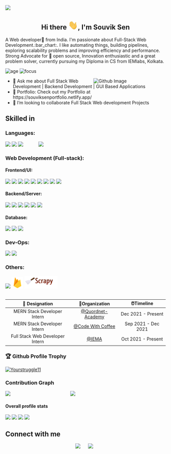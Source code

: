 ![](https://raw.githubusercontent.com/halfrost/halfrost/master/icons/header_.png)
 <h2 align="center"> Hi there <img src="https://raw.githubusercontent.com/ABSphreak/ABSphreak/master/gifs/Hi.gif" width="30px">, I'm Souvik Sen  </h2>  
 
<p> A Web developer🎯 from India. I'm passionate about Full-Stack Web Development.:bar_chart:. I like automating things, building pipelines, exploring scalability problems and improving efficiency and performance. Strong Advocate for 📜 open source, Innovation enthusiastic and a great problem solver, currently pursuing my Diploma in CS from IEMlabs, Kolkata. </p>

![age](https://img.shields.io/badge/age-21-blue)
![focus](https://img.shields.io/badge/focus-FullStack-brightgreen)


<img width="45%" align="right" alt="Github Image" src="https://raw.githubusercontent.com/onimur/.github/master/.resources/git-header.svg" />

<ul>

  <li> 💬 Ask me about Full Stack Web Development | Backend Development | GUI Based Applications</li>
  <li>💼 Portfolio: Check out my Portfolio at  https://souviksenportfolio.netlify.app/  </li>
  <li>👯 I’m looking to collaborate Full Stack Web development Projects </li>
</ul>


##  Skilled in 

### Languages:

<img align="right" src="https://c.tenor.com/dacU_xeX5CMAAAAC/naruto-kid.gif" width="400" data-canonical-src="https://media.giphy.com/media/M9gbBd9nbDrOTu1Mqx/giphy.gif" style="max-width: 100%;">
<div>
<!--<img src="https://upload.wikimedia.org/wikipedia/commons/thumb/1/18/ISO_C%2B%2B_Logo.svg/1200px-ISO_C%2B%2B_Logo.svg.png" height="36">-->
<img src="https://github.com/Subhampreet/Subhampreet/blob/master/logos/JS.png" height="36">
 <img src="https://i.pinimg.com/originals/6e/46/e7/6e46e7dbe2bb73dacc055e5dbd85c3ad.png" height="36">
 <img src="https://images.ctfassets.net/mrop88jh71hl/55rrbZfwMaURHZKAUc5oOW/9e5fe805eb03135b82e962e92169ce6d/python-programming-language.png" height="36">
<!--<img src="https://raw.githubusercontent.com/soumyadip007/soumyadip007/master/img/pl/ts.png" height="36">-->
</div>

### Web Development (Full-stack):
#### Frontend/UI:


<div>
<img src="https://github.com/Subhampreet/Subhampreet/blob/master/logos/html.png" height="36">
<img src="https://github.com/Subhampreet/Subhampreet/blob/master/logos/css.png" height="36">
<img src="https://avatars.githubusercontent.com/u/33663932?s=200&v=4" height="36">
<img src="https://github.com/Subhampreet/Subhampreet/blob/master/logos/bootstrap.png?raw=true" height="36">
<img src="https://upload.wikimedia.org/wikipedia/commons/thumb/a/a7/React-icon.svg/1200px-React-icon.svg.png" height="36">
<img src="https://avatars.githubusercontent.com/u/6128107?s=200&v=4" height="36">  
<img src="https://avatars.githubusercontent.com/u/70142?s=200&v=4" height="36">
<img src="https://raw.githubusercontent.com/soumyadip007/soumyadip007/master/img/web/ui/redux.png" height="36">
<img src="https://raw.githubusercontent.com/soumyadip007/soumyadip007/master/img/web/ui/ajax.png" height="36">
<!-- <img src="https://camo.githubusercontent.com/92ec9eb7eeab7db4f5919e3205918918c42e6772562afb4112a2909c1aaaa875/68747470733a2f2f6173736574732e76657263656c2e636f6d2f696d6167652f75706c6f61642f76313630373535343338352f7265706f7369746f726965732f6e6578742d6a732f6e6578742d6c6f676f2e706e67" height="36">  -->
</div>


#### Backend/Server:
<div>
<img src="https://cdn.iconscout.com/icon/free/png-512/node-js-1174925.png" height="36">
<img src="https://avatars.githubusercontent.com/u/5658226?s=200&v=4" height="36">
<img src="https://encrypted-tbn0.gstatic.com/images?q=tbn:ANd9GcT8ZPGP8pUjV05Vjq1JYNSgAN22HhW_AOfnYA&usqp=CAU" height="36">
<img src="https://upload.wikimedia.org/wikipedia/commons/thumb/2/27/PHP-logo.svg/1200px-PHP-logo.svg.png" height="36">
<img src="https://raw.githubusercontent.com/soumyadip007/soumyadip007/master/img/web/security/jwt.png" height="36">
<img src="https://raw.githubusercontent.com/soumyadip007/soumyadip007/master/img/web/security/oauth.png" height="36">
</div>


#### Database:
<div>
<img src="https://raw.githubusercontent.com/soumyadip007/soumyadip007/master/img/db/mysql1.png" height="36">
<img src="https://upload.wikimedia.org/wikipedia/commons/thumb/2/29/Postgresql_elephant.svg/1200px-Postgresql_elephant.svg.png" height="39">
<img src="https://img.icons8.com/color/452/mongodb.png" height="39">
 
<!-- <img src="https://raw.githubusercontent.com/soumyadip007/soumyadip007/master/img/db/redis.png" height="36"> -->
</div>



### Dev-Ops:
<div>
<img src="https://github.com/Subhampreet/Subhampreet/blob/master/logos/git.png?raw=true" height="36">
<img src="https://raw.githubusercontent.com/soumyadip007/soumyadip007/master/img/cloud/github.png" height="36">
</div>


### Others:
<div>
<!-- <img src="https://d2eip9sf3oo6c2.cloudfront.net/tags/images/000/000/940/full/jestlogo.png" height="36"> -->
<!-- <img src="https://upload.wikimedia.org/wikipedia/commons/thumb/9/91/Electron_Software_Framework_Logo.svg/1200px-Electron_Software_Framework_Logo.svg.png" height="36"> -->
<img src="https://assets-global.website-files.com/5d9bc5d562ffc2869b470941/5e1f9804b36ff7196d4b72a0_logo-react-native-tech.png" height="36">
<img src="https://raw.githubusercontent.com/github/explore/80688e429a7d4ef2fca1e82350fe8e3517d3494d/topics/firebase/firebase.png" height="36">
<img src="https://github.com/scrapy/scrapy/raw/master/artwork/scrapy-logo.jpg" height="40" style="max-width: 100%;">
</div>
<br />


<!--## Work Experience :

| 💼 Designation |  🏢Organization | ⏰Timeline  |
| :-: | :-: | :-: |
| Technical Instructor | [@IEMA](https://iemlabs.com) | Mar 2021 - Present |
|  Web Developer Intern | [@IEMA](https://iemlabs.com) | Mar 2021 - Present |
| React Developer | [@Aberantz (USA)](http://www.aberantz.org.in) | Feb 2021 - Present |
| Freelancer | [@TreatAp]() | Nov 2020 - Dec 2020 |



| Software Developer Intern | [@Quordnet-Academy]() | July 2020 - Mar 2021 |-->
| 💼 Designation |  🏢Organization | ⏰Timeline  |
| :-: | :-: | :-: |
|  MERN Stack Developer Intern | [@Quordnet-Academy](https://www.quordnetacademy.com) | Dec 2021 - Present |
|  MERN Stack Developer Intern | [@Code With Coffee](https://thecodewithcoffee.com/) | Sep 2021 - Dec 2021 |
|  Full Stack Web Developer Intern | [@IEMA](https://iemlabs.com) | Oct 2021 - Present |





### 🏆 Github Profile Trophy </h2>
<p align="left"> <a href="https://github.com/ryo-ma/github-profile-trophy"><img src="https://github-profile-trophy.vercel.app/?username=Yourstruggle11&theme=dracula" alt="Yourstruggle11" /></a> </p>

### Contribution Graph
<img src="https://activity-graph.herokuapp.com/graph?username=Yourstruggle11&theme=react-dark&hide_border=true&area=true" >

<img align="right" src="https://camo.githubusercontent.com/62da68eb62b1e5f175f7d1f0191dd89a653d7908feb22d37d4a0ab07365d6791/68747470733a2f2f6d656469612e67697068792e636f6d2f6d656469612f4d3967624264396e6244724f5475314d71782f67697068792e676966" width="300" data-canonical-src="https://media.giphy.com/media/M9gbBd9nbDrOTu1Mqx/giphy.gif" style="max-width: 100%;">

#### Overall profile stats
<!-- ![](https://github-readme-stats.vercel.app/api?username=Yourstruggle11&count_private=true&theme=merko&show_icons=true&hide=prs) -->
<img src="https://github-readme-stats.vercel.app/api/top-langs/?username=Yourstruggle11&layout=compact&theme=merko">
 <img src="https://github-readme-stats.vercel.app/api?username=Yourstruggle11&count_private=true&theme=merko&show_icons=true&hide=prs"> 
<img src="https://github-readme-streak-stats.herokuapp.com/?user=Yourstruggle11&theme=tokyonight" >
<img src="https://gpvc.arturio.dev/Yourstruggle11" >

<!-- ![](https://github-readme-streak-stats.herokuapp.com/?user=Yourstruggle11&theme=tokyonight) -->
<!-- ![](https://github-readme-stats.vercel.app/api/top-langs/?username=Yourstruggle11&layout=compact&theme=merko) -->



## Connect with me
<p align="center">
<a href="https://www.linkedin.com/in/souvik-sen-749519211"><img height="45" src="https://raw.githubusercontent.com/soumyadip007/soumyadip007/master/img/social/l.png"></a>&nbsp;&nbsp;
<!--<a href="https://medium.com/@prasundas115"><img height="45" src="https://waxex.africa/wp-content/uploads/2018/01/medium-icon-white-on-black.png"></a>
&nbsp;&nbsp;
<a href="https://twitter.com/Prasun_Das_"><img height="45" src="https://raw.githubusercontent.com/soumyadip007/soumyadip007/master/img/social/t.jpg"></a>-->
&nbsp;&nbsp;
  <a href="mailto:souviksen093@gmail.com@gmail.com"><img height="45" src="https://toppng.com/uploads/preview/mail-icon-logo-template-icono-de-gmail-11562954424h5fw2mradf.png"></a>&nbsp;&nbsp;
</p>
